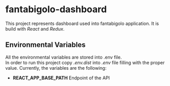 # fantabigolo-dashboard

This project represents dashboard used into fantabigolo application.
It is build with *React* and *Redux*.

## Environmental Variables

All the environmental variables are stored into .env file. <br />
In order to run this project copy *.env.dist* into *.env* file filling with the proper value.
Currently, the variables are the following:

- **REACT_APP_BASE_PATH** Endpoint of the API
